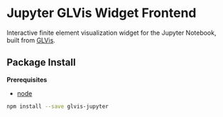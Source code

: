 # Jupyter GLVis Widget Frontend

Interactive finite element visualization widget for the Jupyter Notebook,
built from [GLVis](https://glvis.org).

## Package Install

**Prerequisites**

- [node](http://nodejs.org/)

```bash
npm install --save glvis-jupyter
```
